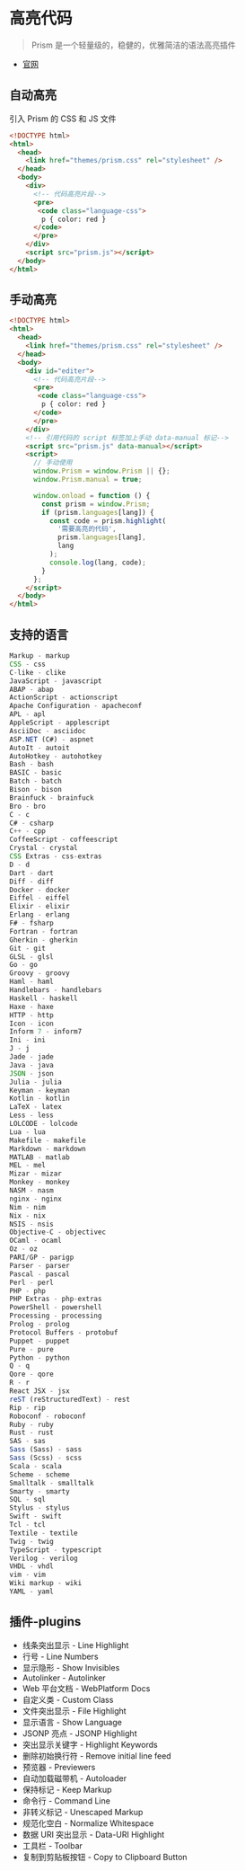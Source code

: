 # 高亮代码

> Prism 是一个轻量级的，稳健的，优雅简洁的语法高亮插件

- [官网](http://prismjs.com/)

## 自动高亮

引入 Prism 的 CSS 和 JS 文件

```html
<!DOCTYPE html>
<html>
  <head>
    <link href="themes/prism.css" rel="stylesheet" />
  </head>
  <body>
    <div>
      <!-- 代码高亮片段-->
      <pre>
       <code class="language-css">
        p { color: red }
      </code>
      </pre>
    </div>
    <script src="prism.js"></script>
  </body>
</html>
```

## 手动高亮

```html
<!DOCTYPE html>
<html>
  <head>
    <link href="themes/prism.css" rel="stylesheet" />
  </head>
  <body>
    <div id="editer">
      <!-- 代码高亮片段-->
      <pre>
       <code class="language-css">
        p { color: red }
      </code>
      </pre>
    </div>
    <!-- 引用代码的 script 标签加上手动 data-manual 标记-->
    <script src="prism.js" data-manual></script>
    <script>
      // 手动使用
      window.Prism = window.Prism || {};
      window.Prism.manual = true;

      window.onload = function () {
        const prism = window.Prism;
        if (prism.languages[lang]) {
          const code = prism.highlight(
            '需要高亮的代码',
            prism.languages[lang],
            lang
          );
          console.log(lang, code);
        }
      };
    </script>
  </body>
</html>
```

## 支持的语言

```js
Markup - markup
CSS - css
C-like - clike
JavaScript - javascript
ABAP - abap
ActionScript - actionscript
Apache Configuration - apacheconf
APL - apl
AppleScript - applescript
AsciiDoc - asciidoc
ASP.NET (C#) - aspnet
AutoIt - autoit
AutoHotkey - autohotkey
Bash - bash
BASIC - basic
Batch - batch
Bison - bison
Brainfuck - brainfuck
Bro - bro
C - c
C# - csharp
C++ - cpp
CoffeeScript - coffeescript
Crystal - crystal
CSS Extras - css-extras
D - d
Dart - dart
Diff - diff
Docker - docker
Eiffel - eiffel
Elixir - elixir
Erlang - erlang
F# - fsharp
Fortran - fortran
Gherkin - gherkin
Git - git
GLSL - glsl
Go - go
Groovy - groovy
Haml - haml
Handlebars - handlebars
Haskell - haskell
Haxe - haxe
HTTP - http
Icon - icon
Inform 7 - inform7
Ini - ini
J - j
Jade - jade
Java - java
JSON - json
Julia - julia
Keyman - keyman
Kotlin - kotlin
LaTeX - latex
Less - less
LOLCODE - lolcode
Lua - lua
Makefile - makefile
Markdown - markdown
MATLAB - matlab
MEL - mel
Mizar - mizar
Monkey - monkey
NASM - nasm
nginx - nginx
Nim - nim
Nix - nix
NSIS - nsis
Objective-C - objectivec
OCaml - ocaml
Oz - oz
PARI/GP - parigp
Parser - parser
Pascal - pascal
Perl - perl
PHP - php
PHP Extras - php-extras
PowerShell - powershell
Processing - processing
Prolog - prolog
Protocol Buffers - protobuf
Puppet - puppet
Pure - pure
Python - python
Q - q
Qore - qore
R - r
React JSX - jsx
reST (reStructuredText) - rest
Rip - rip
Roboconf - roboconf
Ruby - ruby
Rust - rust
SAS - sas
Sass (Sass) - sass
Sass (Scss) - scss
Scala - scala
Scheme - scheme
Smalltalk - smalltalk
Smarty - smarty
SQL - sql
Stylus - stylus
Swift - swift
Tcl - tcl
Textile - textile
Twig - twig
TypeScript - typescript
Verilog - verilog
VHDL - vhdl
vim - vim
Wiki markup - wiki
YAML - yaml

```

## 插件-plugins

- 线条突出显示 - Line Highlight
- 行号 - Line Numbers
- 显示隐形 - Show Invisibles
- Autolinker - Autolinker
- Web 平台文档 - WebPlatform Docs
- 自定义类 - Custom Class
- 文件突出显示 - File Highlight
- 显示语言 - Show Language
- JSONP 亮点 - JSONP Highlight
- 突出显示关键字 - Highlight Keywords
- 删除初始换行符 - Remove initial line feed
- 预览器 - Previewers
- 自动加载磁带机 - Autoloader
- 保持标记 - Keep Markup
- 命令行 - Command Line
- 非转义标记 - Unescaped Markup
- 规范化空白 - Normalize Whitespace
- 数据 URI 突出显示 - Data-URI Highlight
- 工具栏 - Toolbar
- 复制到剪贴板按钮 - Copy to Clipboard Button
